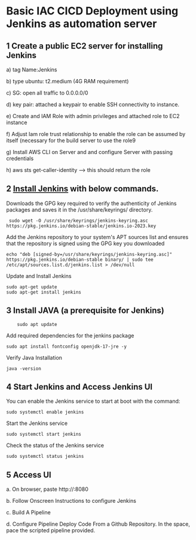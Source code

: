 # Basic IAC CICD Deployment using Jenkins as automation server




##  1 Create a public EC2 server for installing Jenkins

a)	 tag Name:Jenkins

b)	 type ubuntu: t2.medium (4G RAM requirement) 

c)	 SG: open all traffic to 0.0.0.0/0

d)	 key pair: attached a keypair to enable SSH connectivity to instance. 

e)	Create and IAM Role with admin privileges and attached role to EC2 instance

f)	Adjust Iam role trust relationship to enable the role can be assumed by itself (necessary for the build server to use the role9

g)	Install AWS CLI on Server and and configure Server with passing credentials

h)	aws sts get-caller-identity  —> this should return the role 





## 2 [Install Jenkins](https://www.jenkins.io/doc/book/installing/linux/#debianubuntu) with below commands. 

Downloads the GPG key required to verify the authenticity of Jenkins packages and saves it in the /usr/share/keyrings/ directory.

     sudo wget -O /usr/share/keyrings/jenkins-keyring.asc https://pkg.jenkins.io/debian-stable/jenkins.io-2023.key

Add the Jenkins repository to your system's APT sources list and ensures that the repository is signed using the GPG key you downloaded

    echo "deb [signed-by=/usr/share/keyrings/jenkins-keyring.asc]"  https://pkg.jenkins.io/debian-stable binary/ | sudo tee /etc/apt/sources.list.d/jenkins.list > /dev/null


Update and Install Jenkins 

    sudo apt-get update
    sudo apt-get install jenkins





## 3 Install JAVA (a prerequisite for Jenkins)

        sudo apt update

Add required dependencies for the jenkins package

    sudo apt install fontconfig openjdk-17-jre -y

Verify Java Installation 

    java -version 




## 4  Start Jenkins and Access Jenkins UI

You can enable the Jenkins service to start at boot with the command:

    sudo systemctl enable jenkins

Start the Jenkins service

    sudo systemctl start jenkins


Check the status of the Jenkins service

    sudo systemctl status jenkins


## 5 	Access UI
	
a.	 On browser, paste http://<public-IP-jenkins-server>:8080

b.	Follow Onscreen Instructions to configure Jenkins 

c.	Build A Pipeline 

d.	Configure Pipeline Deploy Code From a Github Repository. 
	In the space, pace the scripted pipeline provided. 
